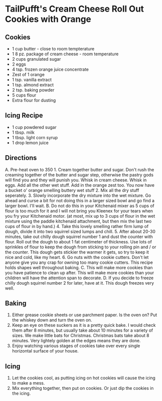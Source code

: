 # TailPufft's Cream Cheese Roll Out Cookies with Orange

## Cookies

- 1 cup butter - close to room tempterature
- 1 8 pz. package of cream cheese - room temperature
- 2 cups granulated sugar
- 2 eggs
- 4 tsp. frozen orange juice concentrate
- Zest of 1 orange
- 1 tsp. vanilla extract
- 1 tsp. almond extract
- 2 tsp. baking powder
- 5 cups flour
- Extra flour for dusting

## Icing Recipe

- 1 cup powdered sugar
- 1 tbsp. milk
- 1 tbsp. light corn syrup
- 1 drop lemon juice

## Directions

A. Pre-heat oven to 350 1. Cream together butter and sugar. Don't rush
the creaming together of the butter and sugar step, otherwise the pastry
gods will find you and they will punish you. Whisk in cream cheese.
Whisk in eggs. Add all the other wet stuff. Add in the orange zest too.
You now have a bucket o' orange smelling buttery wet stuff 2. Mix all
the dry stuff seperately. 3. Slowly incorporate the dry mixture into the
wet mixture. Go ahead and curse a bit for not doing this in a larger
sized bowl and go find a larger bowl. I'll wait. B. Do not do this in
your Kitchenaid mixer as 5 cups of flour is too much for it and I will
not bring you Kleenex for your tears when you fry your Kitchenaid motor.
(at most, mix up to 3 cups of flour in the wet mixture using the paddle
kitchenaid attachment, but then mix the last two cups of flour in by
hand.) 4. Take this lovely smelling rather firm lump of dough, divide it
into two squirrel sized lumps and chill. 5. After about 20-30 minutes,
take out chilly dough squirrel number 1 and dust the counter with flour.
Roll out the dough to about 1 fat centimeter of thickness. Use lots of
sprinkles of flour to keep the dough from sticking to your rolling pin
and / or the counter. This dough gets stickier the warmer it gets, so
try to keep it nice and cold, like my heart. 6. Go nuts with the cookie
cutters. Don't let anyone give you any crap for owning too many cookie
cutters. This recipe holds shapes well throughout baking. C. This will
make more cookies than you have patience to clean up after. This will
make more cookies than your children will have the attention span to
decorate. D. If you decide to freeze chilly dough squirrel number 2 for
later, have at it. This dough freezes very well.

## Baking

1. Either grease cookie sheets or use parchment paper. Is the oven on?
 Put the whiskey down and turn the oven on.
2. Keep an eye on these suckers as it is a pretty quick bake. I would
 check them after 8 minutes, but usually take about 10 minutes for a
 variety of sizes. We make little bats for Christmas. Christmas bats
 take about 8 minutes. Very lightely golden at the edges means they
 are done.
3. Enjoy watching various stages of cookies take over every single
 horizontal surface of your house.

## Icing

1. Let the cookies cool, as putting icing on hot cookies will cause the
 icing to make a mess.
2. Mix everything together, then put on cookies. Or just dip the
 cookies in the icing.

